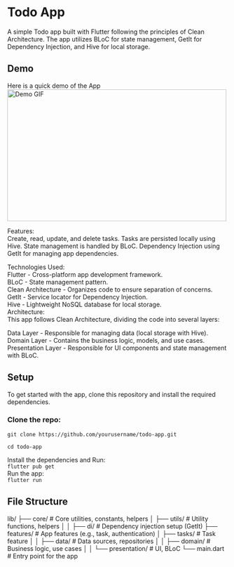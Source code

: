 # Todo App
A simple Todo app built with Flutter following the principles of Clean Architecture. The app utilizes BLoC for state management, GetIt for Dependency Injection, and Hive for local storage.

## Demo

Here is a quick demo of the App   
<img src="assets/screenshot/todo_rec2.gif" alt="Demo GIF" width="500" height="300">         



Features:    
Create, read, update, and delete tasks.
Tasks are persisted locally using Hive.
State management is handled by BLoC.
Dependency Injection using GetIt for managing app dependencies.     
      
Technologies Used:  
Flutter - Cross-platform app development framework.  
BLoC - State management pattern.  
Clean Architecture - Organizes code to ensure separation of concerns.  
GetIt - Service locator for Dependency Injection.  
Hive - Lightweight NoSQL database for local storage.         
Architecture:  
This app follows Clean Architecture, dividing the code into several layers:  

Data Layer - Responsible for managing data (local storage with Hive).
Domain Layer - Contains the business logic, models, and use cases.
Presentation Layer - Responsible for UI components and state management with BLoC.


## Setup

To get started with the app, clone this repository and install the required dependencies.

### Clone the repo:
 
`git clone https://github.com/yourusername/todo-app.git
`      
 
`cd todo-app
`    

Install the dependencies and Run:  
`flutter pub get
`  
Run the app:   
`flutter run
`  

## File Structure 


lib/
├── core/                 # Core utilities, constants, helpers
│   ├── utils/            # Utility functions, helpers
│   │   ├── di/           # Dependency injection setup (GetIt)
├── features/             # App features (e.g., task, authentication)
│   ├── tasks/            # Task feature
│   │   ├── data/         # Data sources, repositories
│   │   ├── domain/       # Business logic, use cases
│   │   └── presentation/ # UI, BLoC
└── main.dart             # Entry point for the app
